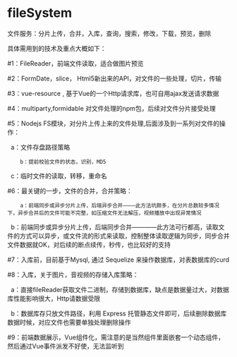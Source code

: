 # fileSystem
文件服务：分片上传，合并，入库，查询，搜索，修改，下载，预览，删除

具体需用到的技术及重点大概如下：

#1：FileReader，前端文件读取，适合做图片预览

#2：FormDate，slice， Html5新出来的API，对文件的一些处理，切片，传输

#3：vue-resource , 基于Vue的一个Http请求库，也可自用ajax发送请求数据

#4：multiparty,formidable 对文件处理的npm包，后续对文件分片接受处理

#5：Nodejs FS模块，对分片上传上来的文件处理,后面涉及到一系列对文件的操作：

        a：文件存盘路径策略
   
        b：提前校验文件的状态，识别，MD5
   
        c：临时文件的读取，转移，重命名
   
   
#6：最关键的一步，文件的合并，合并策略：

        a：前端同步或异步分片上传，后端异步合并————此方法坑颇多，在分片总数较多情况下，异步合并后的文件可能不完整，如压缩文件无法解压，视频播放中出现异常情况
   
        b：前端同步或异步分片上传，后端同步合并————此方法可行都高，读取文件的方式可以异步，或文件流的形式来读取，控制整体读取逻辑为同步，同步合并文件数据就OK，对后续的断点续传，秒传，也比较好的支持

#7：入库前，目前基于Mysql, 通过 Sequelize 来操作数据库，对表数据库的curd

#8：入库，关于图片，音视频的存储入库策略：
 
        a：直接fileReader获取文件二进制，存储到数据库，缺点是数据量过大，对数据库性能影响很大，Http请数据受限
   
        b：数据库存只放文件路径，利用 Express 托管静态文件即可，后续删除数据库数据时候，对应文件也需要单独处理删除操作
   
   
#9：前端数据展示，Vue组件化，需注意的是当然组件里面嵌套一个动态组件，然后通过Vue事件派发不好使，无法监听到

